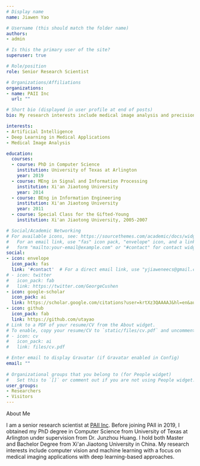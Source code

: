 ```yaml
---
# Display name
name: Jiawen Yao

# Username (this should match the folder name)
authors:
- admin

# Is this the primary user of the site?
superuser: true

# Role/position
role: Senior Research Scientist

# Organizations/Affiliations
organizations:
- name: PAII Inc
  url: ""

# Short bio (displayed in user profile at end of posts)
bio: My research interests include medical image analysis and precision medicine.

interests:
- Artificial Intelligence
- Deep Learning in Medical Applications
- Medical Image Analysis

education:
  courses:
  - course: PhD in Computer Science
    institution: University of Texas at Arlington
    year: 2019
  - course: MEng in Signal and Information Processing
    institution: Xi'an Jiaotong University
    year: 2014
  - course: BEng in Information Engineering
    institution: Xi'an Jiaotong University
    year: 2011
  - course: Special Class for the Gifted-Young
    institution: Xi'an Jiaotong University, 2005-2007

# Social/Academic Networking
# For available icons, see: https://sourcethemes.com/academic/docs/widgets/#icons
#   For an email link, use "fas" icon pack, "envelope" icon, and a link in the
#   form "mailto:your-email@example.com" or "#contact" for contact widget.
social:
- icon: envelope
  icon_pack: fas
  link: '#contact'  # For a direct email link, use "yjiaweneecs@gmail.com".
# - icon: twitter
#   icon_pack: fab
#   link: https://twitter.com/GeorgeCushen
- icon: google-scholar
  icon_pack: ai
  link: https://scholar.google.com/citations?user=krtXz3QAAAAJ&hl=en&authuser=1
- icon: github
  icon_pack: fab
  link: https://github.com/utayao
# Link to a PDF of your resume/CV from the About widget.
# To enable, copy your resume/CV to `static/files/cv.pdf` and uncomment the lines below.  
# - icon: cv
#   icon_pack: ai
#   link: files/cv.pdf

# Enter email to display Gravatar (if Gravatar enabled in Config)
email: ""
  
# Organizational groups that you belong to (for People widget)
#   Set this to `[]` or comment out if you are not using People widget.  
user_groups:
- Researchers
- Visitors
---
```

About Me

I am a senior research scientist at [PAII Inc](http://www.paii-labs.com/). Before joining PAII in 2019, I obtained my PhD degree in Computer Science from University of Texas at Arlington under supervision from Dr. Junzhou Huang. I hold both Master and Bachelor Degree from Xi'an Jiaotong University in China. My research interests include computer vision and machine learning with a focus on medical imaging applications with deep learning-based approaches.
